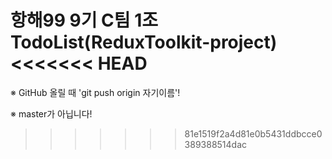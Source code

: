 항해99 9기 C팀 1조 TodoList(ReduxToolkit-project)
<<<<<<< HEAD
=======

※ GitHub 올릴 때 'git push origin 자기이름'!
    
※ master가 아닙니다!
>>>>>>> 81e1519f2a4d81e0b5431ddbcce0389388514dac

